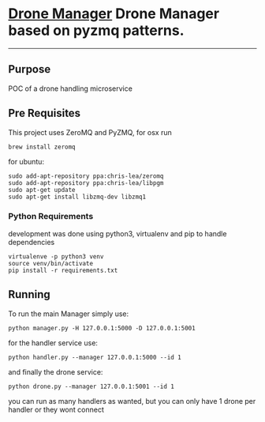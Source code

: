 # [Drone Manager](https://github.com/lacion/drone_manager) Drone Manager based on pyzmq patterns.

***

## Purpose

POC of a drone handling microservice

## Pre Requisites

This project uses ZeroMQ and PyZMQ, for osx run

    brew install zeromq

for ubuntu:

    sudo add-apt-repository ppa:chris-lea/zeromq
    sudo add-apt-repository ppa:chris-lea/libpgm
    sudo apt-get update
    sudo apt-get install libzmq-dev libzmq1

### Python Requirements

development was done using python3, virtualenv and pip to handle dependencies

    virtualenve -p python3 venv
    source venv/bin/activate
    pip install -r requirements.txt

## Running

To run the main Manager simply use:

    python manager.py -H 127.0.0.1:5000 -D 127.0.0.1:5001

for the handler service use:

    python handler.py --manager 127.0.0.1:5000 --id 1

and finally the drone service:

    python drone.py --manager 127.0.0.1:5001 --id 1

you can run as many handlers as wanted, but you can only have 1 drone per handler
or they wont connect
